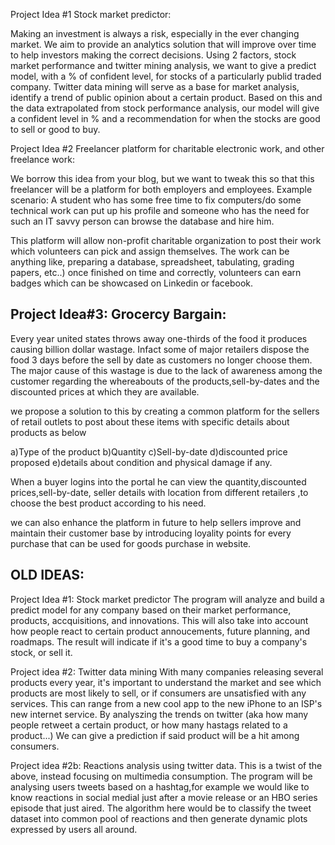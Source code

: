 Project Idea #1 Stock market predictor:

Making an investment is always a risk, especially in the ever changing market. We aim to provide an analytics solution that will improve over time to help investors making the correct decisions. Using 2 factors, stock market performance and twitter mining analysis, we want to give a predict model, with a % of confident level, for stocks of a particularly publid traded company. Twitter data mining will serve as a base for market analysis, identify a trend of public opinion about a certain product. Based on this and the data extrapolated from stock performance analysis, our model will give a confident level in % and a recommendation for when the stocks are good to sell or good to buy.

Project Idea #2 Freelancer platform for charitable electronic work, and other freelance work:

We borrow this idea from your blog, but we want to tweak this so that this freelancer will be a platform for both employers and employees. Example scenario: A student who has some free time to fix computers/do some technical work can put up his profile and someone who has the need for such an IT savvy person can browse the database and hire him.

This platform will allow non-profit charitable organization to post their work which volunteers can pick and assign themselves. The work can be anything like, preparing a database, spreadsheet, tabulating, grading papers, etc..) once finished on time and correctly, volunteers can earn badges which can be showcased on Linkedin or facebook.

Project Idea#3: Grocercy Bargain:
--------------------------------

Every year united states throws away one-thirds of the food it produces causing billion dollar wastage. Infact some of major retailers dispose the food 3 days before the sell by date as customers no longer choose them. The major cause of this wastage is due to the lack of awareness among the customer regarding the whereabouts of the products,sell-by-dates and the discounted prices at which they are available.
	
we propose a solution to this by creating a common platform for the sellers of retail outlets to post about these items with specific details about products as below

a)Type of the product
b)Quantity
c)Sell-by-date
d)discounted price proposed
e)details about condition and physical damage if any.

When a buyer logins into the portal he can view the quantity,discounted prices,sell-by-date, seller details with location from different retailers ,to choose the best product according to his need.

we can also enhance the platform in future to help sellers improve and maintain their customer base by introducing loyality points for every purchase that can be used for goods purchase in website.


OLD IDEAS:
----------------------------------------------------------------------------------------------------------------------------------------
Project Idea #1: Stock market predictor
The program will analyze and build a predict model for any company based on their market performance, products, accquisitions, and innovations. This will also take into account how people react to certain product annoucements, future planning, and roadmaps. The result will indicate if it's a good time to buy a company's stock, or sell it.

Project idea #2: Twitter data mining
With many companies releasing several products every year, it's important to understand the market and see which products are most likely to sell, or if consumers are unsatisfied with any services. This can range from a new cool app to the new iPhone to an ISP's new internet service. By analyszing the trends on twitter (aka how many people retweet a certain product, or how many hastags related to a product...) We can give a prediction if said product will be a hit among consumers.

Project idea #2b: Reactions analysis using twitter data.
This is a twist of the above, instead focusing on multimedia consumption. 
The program will be analysing users tweets based on a hashtag,for example we would like to know reactions in social medial just after a movie release or an HBO series episode that just aired. The algorithm here would be to classify the tweet dataset into common pool of reactions and then generate dynamic plots expressed by users all around. 
